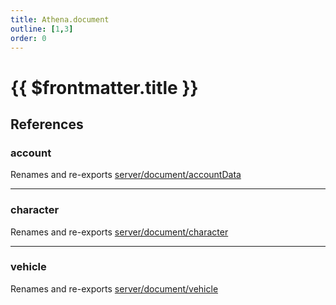 ```yaml
---
title: Athena.document
outline: [1,3]
order: 0
---
```


# {{ $frontmatter.title }}


## References

### account

Renames and re-exports [server/document/accountData](server_document_accountData.md)

___

### character

Renames and re-exports [server/document/character](server_document_character.md)

___

### vehicle

Renames and re-exports [server/document/vehicle](server_document_vehicle.md)
